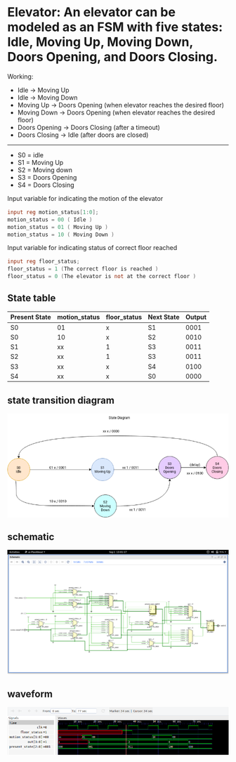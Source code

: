 # Elevator: An elevator can be modeled as an FSM with five states: Idle, Moving Up, Moving Down, Doors Opening, and Doors Closing.  

Working:  
* Idle → Moving Up   
* Idle → Moving Down  
* Moving Up → Doors Opening (when elevator reaches the desired floor)  
* Moving Down → Doors Opening (when elevator reaches the desired floor)  
* Doors Opening → Doors Closing (after a timeout)  
* Doors Closing → Idle (after doors are closed)
------------------------------------------------------------------------

* S0 = idle  
* S1 = Moving Up  
* S2 = Moving down  
* S3 = Doors Opening   
* S4 = Doors Closing  


Input variable for indicating the motion of the elevator  
```verilog
input reg motion_status[1:0];  
motion_status = 00 ( Idle )  
motion_status = 01 ( Moving Up )  
motion_status = 10 ( Moving Down )  
```  

Input variable for indicating status of correct floor reached  
```verilog
input reg floor_status;  
floor_status = 1 (The correct floor is reached )  
floor_status = 0 (The elevator is not at the correct floor )  
```  
## State table 

| Present State | motion_status | floor_status | Next State |  Output |
----------------|---------------|--------------|------------|----------
|    S0         |     01        |     x        |    S1      |  0001   |
|    S0         |     10        |     x        |    S2      |  0010   |
|    S1         |     xx        |     1        |    S3      |  0011   |
|    S2         |     xx        |     1        |    S3      |  0011   |
|    S3         |     xx        |     x        |    S4      |  0100   |
|    S4         |     xx        |     x        |    S0      |  0000   |  

## state transition diagram  
![ds](https://github.com/AbhijitBaral/VerilogDigitalDesigns/blob/main/Finite%20State%20Machines/Elevator/imgs/stateStransitionDiagram.png)  

## schematic  
![ds](https://github.com/AbhijitBaral/VerilogDigitalDesigns/blob/main/Finite%20State%20Machines/Elevator/imgs/schematic.png)  

## waveform  
![dvd](https://github.com/AbhijitBaral/VerilogDigitalDesigns/blob/main/Finite%20State%20Machines/Elevator/imgs/waveform.png)

  



